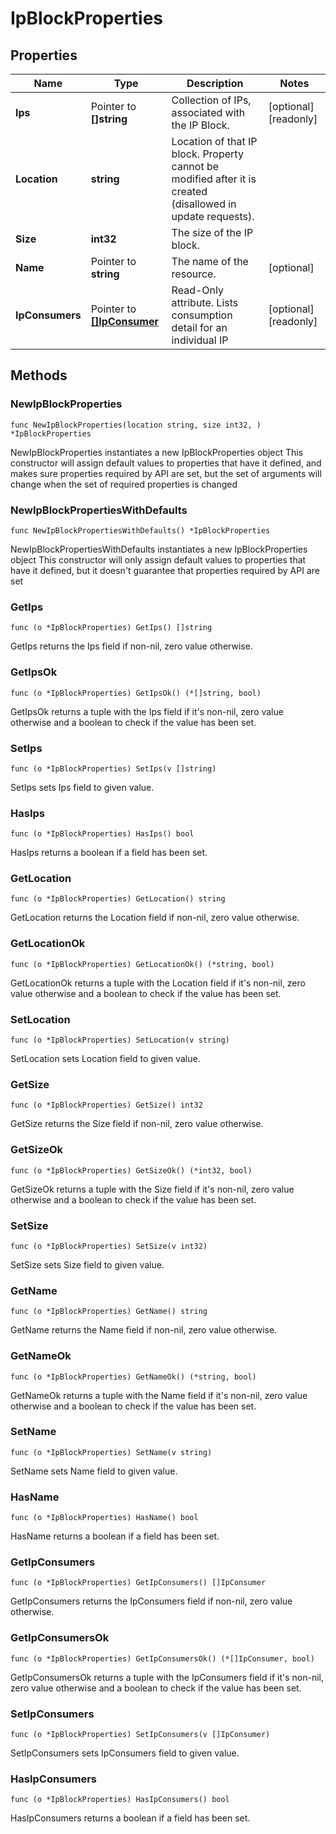 # IpBlockProperties

## Properties

|Name | Type | Description | Notes|
|------------ | ------------- | ------------- | -------------|
|**Ips** | Pointer to **[]string** | Collection of IPs, associated with the IP Block. | [optional] [readonly] |
|**Location** | **string** | Location of that IP block. Property cannot be modified after it is created (disallowed in update requests). | |
|**Size** | **int32** | The size of the IP block. | |
|**Name** | Pointer to **string** | The name of the  resource. | [optional] |
|**IpConsumers** | Pointer to [**[]IpConsumer**](IpConsumer.md) | Read-Only attribute. Lists consumption detail for an individual IP | [optional] [readonly] |

## Methods

### NewIpBlockProperties

`func NewIpBlockProperties(location string, size int32, ) *IpBlockProperties`

NewIpBlockProperties instantiates a new IpBlockProperties object
This constructor will assign default values to properties that have it defined,
and makes sure properties required by API are set, but the set of arguments
will change when the set of required properties is changed

### NewIpBlockPropertiesWithDefaults

`func NewIpBlockPropertiesWithDefaults() *IpBlockProperties`

NewIpBlockPropertiesWithDefaults instantiates a new IpBlockProperties object
This constructor will only assign default values to properties that have it defined,
but it doesn't guarantee that properties required by API are set

### GetIps

`func (o *IpBlockProperties) GetIps() []string`

GetIps returns the Ips field if non-nil, zero value otherwise.

### GetIpsOk

`func (o *IpBlockProperties) GetIpsOk() (*[]string, bool)`

GetIpsOk returns a tuple with the Ips field if it's non-nil, zero value otherwise
and a boolean to check if the value has been set.

### SetIps

`func (o *IpBlockProperties) SetIps(v []string)`

SetIps sets Ips field to given value.

### HasIps

`func (o *IpBlockProperties) HasIps() bool`

HasIps returns a boolean if a field has been set.

### GetLocation

`func (o *IpBlockProperties) GetLocation() string`

GetLocation returns the Location field if non-nil, zero value otherwise.

### GetLocationOk

`func (o *IpBlockProperties) GetLocationOk() (*string, bool)`

GetLocationOk returns a tuple with the Location field if it's non-nil, zero value otherwise
and a boolean to check if the value has been set.

### SetLocation

`func (o *IpBlockProperties) SetLocation(v string)`

SetLocation sets Location field to given value.


### GetSize

`func (o *IpBlockProperties) GetSize() int32`

GetSize returns the Size field if non-nil, zero value otherwise.

### GetSizeOk

`func (o *IpBlockProperties) GetSizeOk() (*int32, bool)`

GetSizeOk returns a tuple with the Size field if it's non-nil, zero value otherwise
and a boolean to check if the value has been set.

### SetSize

`func (o *IpBlockProperties) SetSize(v int32)`

SetSize sets Size field to given value.


### GetName

`func (o *IpBlockProperties) GetName() string`

GetName returns the Name field if non-nil, zero value otherwise.

### GetNameOk

`func (o *IpBlockProperties) GetNameOk() (*string, bool)`

GetNameOk returns a tuple with the Name field if it's non-nil, zero value otherwise
and a boolean to check if the value has been set.

### SetName

`func (o *IpBlockProperties) SetName(v string)`

SetName sets Name field to given value.

### HasName

`func (o *IpBlockProperties) HasName() bool`

HasName returns a boolean if a field has been set.

### GetIpConsumers

`func (o *IpBlockProperties) GetIpConsumers() []IpConsumer`

GetIpConsumers returns the IpConsumers field if non-nil, zero value otherwise.

### GetIpConsumersOk

`func (o *IpBlockProperties) GetIpConsumersOk() (*[]IpConsumer, bool)`

GetIpConsumersOk returns a tuple with the IpConsumers field if it's non-nil, zero value otherwise
and a boolean to check if the value has been set.

### SetIpConsumers

`func (o *IpBlockProperties) SetIpConsumers(v []IpConsumer)`

SetIpConsumers sets IpConsumers field to given value.

### HasIpConsumers

`func (o *IpBlockProperties) HasIpConsumers() bool`

HasIpConsumers returns a boolean if a field has been set.


